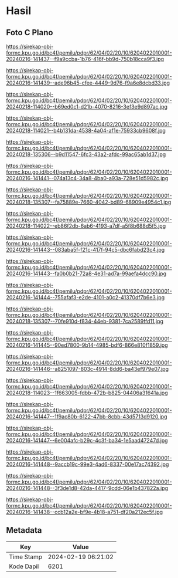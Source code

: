 # Hasil

## Foto C Plano

https://sirekap-obj-formc.kpu.go.id/bc4f/pemilu/pdpr/62/04/02/20/10/6204022010001-20240216-141437--f9a9ccba-1b76-416f-bb9d-750b18cca9f3.jpg

https://sirekap-obj-formc.kpu.go.id/bc4f/pemilu/pdpr/62/04/02/20/10/6204022010001-20240216-141439--ade96b45-cfee-4449-9d76-f9a6e8dcbd33.jpg

https://sirekap-obj-formc.kpu.go.id/bc4f/pemilu/pdpr/62/04/02/20/10/6204022010001-20240218-114020--b69ed0c1-d21b-4070-8216-3ef3e9d897ac.jpg

https://sirekap-obj-formc.kpu.go.id/bc4f/pemilu/pdpr/62/04/02/20/10/6204022010001-20240218-114021--b4b131da-4538-4a04-af1e-75933cb9608f.jpg

https://sirekap-obj-formc.kpu.go.id/bc4f/pemilu/pdpr/62/04/02/20/10/6204022010001-20240218-135306--b9d11547-6fc3-43a2-afdc-99ac65ab1d37.jpg

https://sirekap-obj-formc.kpu.go.id/bc4f/pemilu/pdpr/62/04/02/20/10/6204022010001-20240216-141441--074a13c4-34a8-4ba0-a93a-728e51d5982c.jpg

https://sirekap-obj-formc.kpu.go.id/bc4f/pemilu/pdpr/62/04/02/20/10/6204022010001-20240218-135307--fa75889e-7660-4042-bd89-68909e4954c1.jpg

https://sirekap-obj-formc.kpu.go.id/bc4f/pemilu/pdpr/62/04/02/20/10/6204022010001-20240218-114022--eb86f2db-6ab6-4193-a7df-a5f8b688d5f5.jpg

https://sirekap-obj-formc.kpu.go.id/bc4f/pemilu/pdpr/62/04/02/20/10/6204022010001-20240216-141443--083aba5f-f21c-417f-94c5-dbc6fabd23c4.jpg

https://sirekap-obj-formc.kpu.go.id/bc4f/pemilu/pdpr/62/04/02/20/10/6204022010001-20240216-141443--fa0b0b21-72a8-4e31-ad7a-99aefa4dcc90.jpg

https://sirekap-obj-formc.kpu.go.id/bc4f/pemilu/pdpr/62/04/02/20/10/6204022010001-20240216-141444--755afaf3-e2de-4101-a0c2-41370df7b6e3.jpg

https://sirekap-obj-formc.kpu.go.id/bc4f/pemilu/pdpr/62/04/02/20/10/6204022010001-20240218-135307--70fe910d-f834-44eb-9381-7ca2589ffd11.jpg

https://sirekap-obj-formc.kpu.go.id/bc4f/pemilu/pdpr/62/04/02/20/10/6204022010001-20240216-141445--90ed7800-9b14-4985-bdf6-866e810f1859.jpg

https://sirekap-obj-formc.kpu.go.id/bc4f/pemilu/pdpr/62/04/02/20/10/6204022010001-20240216-141446--a8251097-803c-4914-8dd6-ba43ef979e07.jpg

https://sirekap-obj-formc.kpu.go.id/bc4f/pemilu/pdpr/62/04/02/20/10/6204022010001-20240218-114023--1f663005-fdbb-472b-b825-04406a31641a.jpg

https://sirekap-obj-formc.kpu.go.id/bc4f/pemilu/pdpr/62/04/02/20/10/6204022010001-20240216-141447--1f9ac80b-6122-47bb-8cbb-43d5713d9120.jpg

https://sirekap-obj-formc.kpu.go.id/bc4f/pemilu/pdpr/62/04/02/20/10/6204022010001-20240216-141447--6e004afc-b29c-4c3f-ba34-1e5aad47247d.jpg

https://sirekap-obj-formc.kpu.go.id/bc4f/pemilu/pdpr/62/04/02/20/10/6204022010001-20240216-141448--9accb19c-99e3-4ad6-8337-00e17ac74392.jpg

https://sirekap-obj-formc.kpu.go.id/bc4f/pemilu/pdpr/62/04/02/20/10/6204022010001-20240216-141448--3f3de1d8-42da-4417-9cdd-06e1b437822a.jpg

https://sirekap-obj-formc.kpu.go.id/bc4f/pemilu/pdpr/62/04/02/20/10/6204022010001-20240216-141438--ccb12a2e-bf9e-4b18-a751-df20a212ec5f.jpg


## Metadata

| Key        | Value               |
| ---------- | ------------------- |
| Time Stamp | 2024-02-19 06:21:02 |
| Kode Dapil | 6201                |




